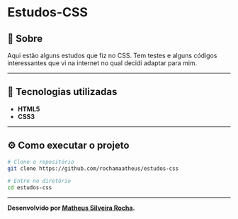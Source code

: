 <h1>Estudos-CSS</h1>

<h2>🤔 Sobre</h2>

Aqui estão alguns estudos que fiz no CSS. Tem testes e alguns códigos interessantes que vi na internet no qual decidi adaptar para mim.

<hr>

<h2>🚀 Tecnologias utilizadas</h2>

- **HTML5**
- **CSS3**

<hr>

<h2>⚙ Como executar o projeto</h2>

```bash
# Clone o repositório
git clone https://github.com/rochamaatheus/estudos-css

# Entre no diretório
cd estudos-css
```

<hr>

**Desenvolvido por [Matheus Silveira Rocha](https://github.com/rochamaatheus/).**
